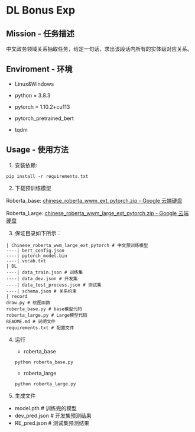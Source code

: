 # DL Bonus Exp 

## Mission - 任务描述
中文政务领域关系抽取任务，给定一句话，求出该段话内所有的实体级对应关系。

## Enviroment - 环境

- Linux&Windows

- python = 3.8.3
- pytorch = 1.10.2+cu113
- pytorch_pretrained_bert
- tqdm

## Usage - 使用方法

1. 安装依赖:

```Shell
pip install -r requirements.txt
```

2. 下载预训练模型

Roberta_base: [chinese_roberta_wwm_ext_pytorch.zip - Google 云端硬盘](https://drive.google.com/file/d/1eHM3l4fMo6DsQYGmey7UZGiTmQquHw25/view)

Roberta_Large: [chinese_roberta_wwm_large_ext_pytorch.zip - Google 云端硬盘](https://drive.google.com/file/d/1-2vEZfIFCdM1-vJ3GD6DlSyKT4eVXMKq/view)

3. 保证目录如下所示：

```
| Chinese_roberta_wwm_large_ext_pytorch # 中文预训练模型
----| bert_config.json
----| pytorch_model.bin
----| vocab.txt
| DL
----| data_train.json # 训练集
----| data_dev.json # 开发集
----| data_test_process.json # 测试集
----| schema.json # 关系约束
| record
draw.py # 绘图函数
roberta_base.py # base模型代码
roberta_large.py # Large模型代码
README.md # 说明文件
requirements.txt # 配置文件
```

4. 运行
    
    - roberta_base
    
    ```Shell
    python roberta_base.py
    ```
    
    - roberta_large
    
    ```
    python roberta_large.py
    ```
    
5. 生成文件
- model.pth # 训练完的模型
- dev_pred.json # 开发集预测结果
- RE_pred.json # 测试集预测结果
